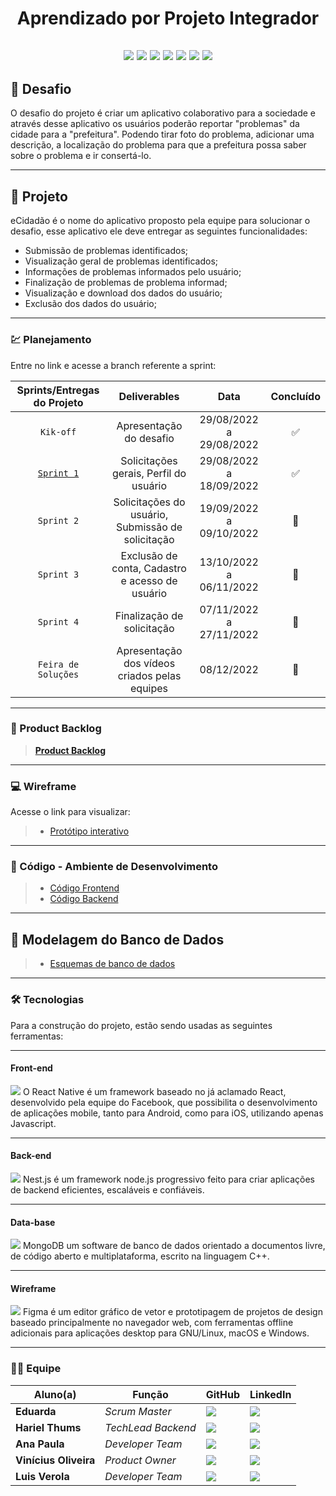 <h1 align="center"> 
  Aprendizado por Projeto Integrador
</h1>

<h2 align="center"> 
  
![](https://img.shields.io/badge/React_Native-20232A?style=for-the-badge&logo=react&logoColor=61DAFB) ![](https://img.shields.io/badge/Expo-1B1F23?style=for-the-badge&logo=expo&logoColor=white) ![](https://img.shields.io/badge/styled--components-DB7093?style=for-the-badge&logo=styled-components&logoColor=white) ![](https://img.shields.io/badge/Node.js-339933?style=for-the-badge&logo=nodedotjs&logoColor=white) ![](https://img.shields.io/badge/nestjs-E0234E?style=for-the-badge&logo=nestjs&logoColor=white) ![](https://img.shields.io/badge/TypeScript-007ACC?style=for-the-badge&logo=typescript&logoColor=white) ![](https://img.shields.io/badge/MongoDB-4EA94B?style=for-the-badge&logo=mongodb&logoColor=white)  
  
</h2>

## 📌 Desafio

<p>
O desafio do projeto é criar um aplicativo colaborativo para a sociedade e através desse aplicativo os usuários poderão reportar "problemas" da cidade para a "prefeitura". Podendo tirar foto do problema, adicionar uma descrição, a localização do problema para que a prefeitura possa saber sobre o problema e ir consertá-lo.
<p>
<p>

---

## 🏁 Projeto

eCidadão é o nome do aplicativo proposto pela equipe para solucionar o desafio, esse aplicativo ele deve entregar as seguintes funcionalidades:

- Submissão de problemas identificados;
- Visualização geral de problemas identificados;
- Informações de problemas informados pelo usuário;
- Finalização de problemas de problema informad;
- Visualização e download dos dados do usuário;
- Exclusão dos dados do usuário;

---

### 💹 Planejamento

Entre no link e acesse a branch referente a sprint:

| Sprints/Entregas do Projeto |                   Deliverables                    |          Data           | Concluído |
| :-------------------------: | :-----------------------------------------------: | :---------------------: | :-------: |
|          `Kik-off`          |              Apresentação do desafio              | 29/08/2022 a 29/08/2022 |    ✅     |
|       [`Sprint 1`](https://github.com/cluster-8/eCidadao/tree/Sprint-1)        |      Solicitações gerais, Perfil do usuário       | 29/08/2022 a 18/09/2022 |    ✅     |
|         `Sprint 2`          | Solicitações do usuário, Submissão de solicitação | 19/09/2022 a 09/10/2022 |    🚧     |
|         `Sprint 3`          |  Exclusão de conta, Cadastro e acesso de usuário  | 13/10/2022 a 06/11/2022 |    🚧     |
|         `Sprint 4`          |            Finalização de solicitação             | 07/11/2022 a 27/11/2022 |    🚧     |
|     `Feira de Soluções`     |   Apresentação dos vídeos criados pelas equipes   |       08/12/2022        |    🚧     |

---

### 📃 Product Backlog

> [**Product Backlog**](https://github.com/cluster-8/eCidadao/blob/main/docs/Product_Backlog_-_eCidado_-_Cluster_8.pdf)

---

### 💻 Wireframe

Acesse o link para visualizar:

> - [Protótipo interativo](https://www.figma.com/proto/Z9tFxvXDa5ntOBZ4g77Ubh/Cluster-8---API-5-SEMESTRE?scaling=min-zoom&page-id=0%3A1&starting-point-node-id=491%3A324&node-id=491%3A324)

---

### 📃 Código - Ambiente de Desenvolvimento

> - [Código Frontend](https://github.com/cluster-8/eCidadao/tree/development)
> - [Código Backend](https://github.com/cluster-8/eCidadao-api)

---

## 🎲 Modelagem do Banco de Dados

> - [Esquemas de banco de dados](https://github.com/cluster-8/eCidadao/blob/main/docs/images/modelo-de-dados.jpeg)

---

### 🛠 Tecnologias

Para a construção do projeto, estão sendo usadas as seguintes ferramentas:

---

#### **Front-end**

<img src= "https://img.shields.io/badge/React_Native-20232A?style=for-the-badge&logo=react&logoColor=61DAFB">
O React Native é um framework baseado no já aclamado React, desenvolvido pela equipe do Facebook, que possibilita o desenvolvimento de aplicações mobile, tanto para Android, como para iOS, utilizando apenas Javascript.
  
--------------------------------------------------------------------------------------------------------------------------------------------------------------
  
#### **Back-end**  
<img src= "https://img.shields.io/badge/nestjs-E0234E?style=for-the-badge&logo=nestjs&logoColor=white">
Nest.js é um framework node.js progressivo feito para criar aplicações de backend eficientes, escaláveis e confiáveis.
  
--------------------------------------------------------------------------------------------------------------------------------------------------------------
  
#### **Data-base** 
<img src= "https://img.shields.io/badge/MongoDB-4EA94B?style=for-the-badge&logo=mongodb&logoColor=white">
MongoDB um software de banco de dados orientado a documentos livre, de código aberto e multiplataforma, escrito na linguagem C++.
  
--------------------------------------------------------------------------------------------------------------------------------------------------------------
  
#### **Wireframe** 
<img src= "https://img.shields.io/badge/Figma-F24E1E?style=for-the-badge&logo=figma&logoColor=white">
Figma é um editor gráfico de vetor e prototipagem de projetos de design baseado principalmente no navegador web, com ferramentas offline adicionais para aplicações desktop para GNU/Linux, macOS e Windows.
  
--------------------------------------------------------------------------------------------------------------------------------------------------------------
  
### 👨‍💻 Equipe

| Aluno(a)              | Função             | GitHub                                                              | LinkedIn                                                                                          |
| --------------------- | ------------------ | ------------------------------------------------------------------- | ------------------------------------------------------------------------------------------------- |
| **Eduarda**           | _Scrum Master_     | [![](https://bit.ly/3f9Xo0P)](https://github.com/EduardaGiudice)    | ![](https://bit.ly/2P1ZogM)                                                                       |
| **Hariel Thums**      | _TechLead Backend_ | [![](https://bit.ly/3f9Xo0P)](https://github.com/HarielThums)       | [![](https://bit.ly/2P1ZogM)](https://bit.ly/3f9bjUH)                                             |
| **Ana Paula**         | _Developer Team_   | [![](https://bit.ly/3f9Xo0P)](https://github.com/AnaPaulaSOliveira) | [![](https://bit.ly/2P1ZogM)](https://www.linkedin.com/in/ana-paula-santos-de-oliveira-237a401ab) |
| **Vinícius Oliveira** | _Product Owner_    | [![](https://bit.ly/3f9Xo0P)](https://github.com/vinicius-hso)      | [![](https://bit.ly/2P1ZogM)](https://bit.ly/3fdl0BE)                                             |
| **Luis Verola**       | _Developer Team_   | [![](https://bit.ly/3f9Xo0P)](https://github.com/LVerola)           | [![](https://bit.ly/2P1ZogM)](http://www.linkedin.com/in/LVerola)                                 |
